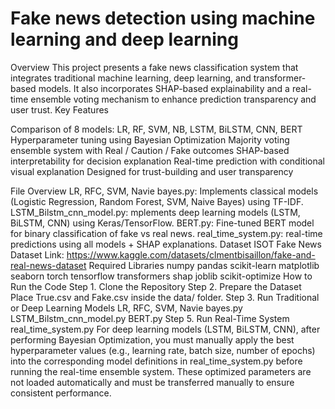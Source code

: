 # Fake news detection using machine learning and deep learning
Overview
This project presents a fake news classification system that integrates traditional machine learning, deep learning, and transformer-based models. It also incorporates SHAP-based explainability and a real-time ensemble voting mechanism to enhance prediction transparency and user trust.
Key Features

Comparison of 8 models: LR, RF, SVM, NB, LSTM, BiLSTM, CNN, BERT
Hyperparameter tuning using Bayesian Optimization
Majority voting ensemble system with Real / Caution / Fake outcomes
SHAP-based interpretability for decision explanation
Real-time prediction with conditional visual explanation
Designed for trust-building and user transparency

File Overview
LR, RFC, SVM, Navie bayes.py: Implements classical models (Logistic Regression, Random Forest, SVM, Naive Bayes) using TF-IDF.
LSTM_Bilstm_cnn_model.py: mplements deep learning models (LSTM, BiLSTM, CNN) using Keras/TensorFlow.
BERT.py: Fine-tuned BERT model for binary classification of fake vs real news.
real_time_system.py: real-time predictions using all models + SHAP explanations.
Dataset
ISOT Fake News Dataset
Link: https://www.kaggle.com/datasets/clmentbisaillon/fake-and-real-news-dataset
Required Libraries
numpy
pandas
scikit-learn
matplotlib
seaborn
torch
tensorflow
transformers
shap
joblib
scikit-optimize
How to Run the Code
Step 1. Clone the Repository
Step 2. Prepare the Dataset
Place True.csv and Fake.csv inside the data/ folder.
Step 3. Run Traditional or Deep Learning Models
LR, RFC, SVM, Navie bayes.py
LSTM_Bilstm_cnn_model.py
BERT.py
Step 5. Run Real-Time System
real_time_system.py
For deep learning models (LSTM, BiLSTM, CNN), after performing Bayesian Optimization, you must manually apply the best hyperparameter values (e.g., learning rate, batch size, number of epochs) into the corresponding model definitions in real_time_system.py before running the real-time ensemble system.
These optimized parameters are not loaded automatically and must be transferred manually to ensure consistent performance.
